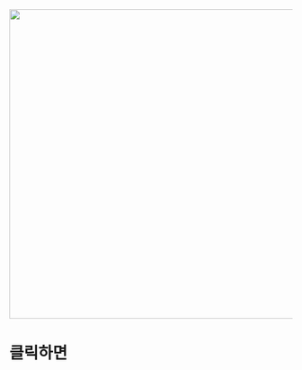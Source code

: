 


<img src="https://i.esdrop.com/d/Jy3PwOXzjx.png" width="700" height="550" >
  <h1>클릭하면</h1>
</img>
